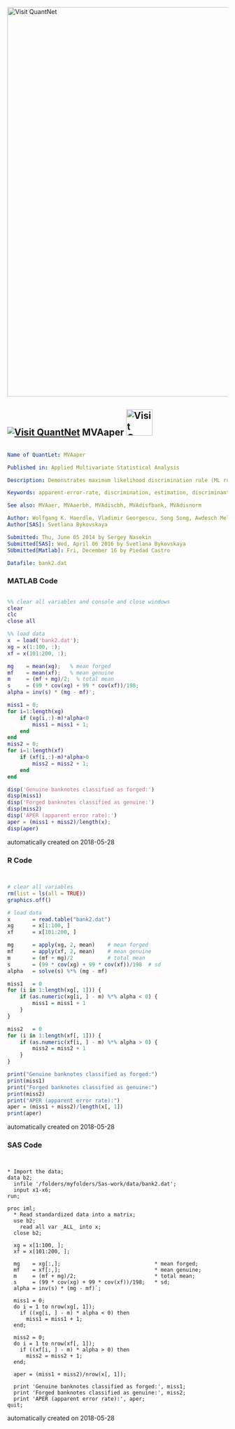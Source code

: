 [<img src="https://github.com/QuantLet/Styleguide-and-FAQ/blob/master/pictures/banner.png" width="888" alt="Visit QuantNet">](http://quantlet.de/)

## [<img src="https://github.com/QuantLet/Styleguide-and-FAQ/blob/master/pictures/qloqo.png" alt="Visit QuantNet">](http://quantlet.de/) **MVAaper** [<img src="https://github.com/QuantLet/Styleguide-and-FAQ/blob/master/pictures/QN2.png" width="60" alt="Visit QuantNet 2.0">](http://quantlet.de/)

```yaml

Name of QuantLet: MVAaper

Published in: Applied Multivariate Statistical Analysis

Description: Demonstrates maximum likelihood discrimination rule (ML rule) and calculates the apparent error rate for Swiss banknotes.

Keywords: apparent-error-rate, discrimination, estimation, discriminant-analysis, maximum-likelihood, financial, sas

See also: MVAaer, MVAaerbh, MVAdiscbh, MVAdisfbank, MVAdisnorm

Author: Wolfgang K. Haerdle, Vladimir Georgescu, Song Song, Awdesch Melzer
Author[SAS]: Svetlana Bykovskaya

Submitted: Thu, June 05 2014 by Sergey Nasekin
Submitted[SAS]: Wed, April 06 2016 by Svetlana Bykovskaya
SUbmitted[Matlab]: Fri, December 16 by Piedad Castro

Datafile: bank2.dat

```

### MATLAB Code
```matlab

%% clear all variables and console and close windows
clear
clc
close all

%% load data
x  = load('bank2.dat');
xg = x(1:100, :);
xf = x(101:200, :);

mg    = mean(xg);   % mean forged
mf    = mean(xf);   % mean genuine
m     = (mf + mg)/2;  % total mean
s     = (99 * cov(xg) + 99 * cov(xf))/198;
alpha = inv(s) * (mg - mf)';

miss1 = 0;
for i=1:length(xg)
    if (xg(i,:)-m)*alpha<0
        miss1 = miss1 + 1;
    end
end
miss2 = 0;
for i=1:length(xf)
    if (xf(i,:)-m)*alpha>0
        miss2 = miss2 + 1;
    end
end

disp('Genuine banknotes classified as forged:')
disp(miss1)
disp('Forged banknotes classified as genuine:')
disp(miss2)
disp('APER (apparent error rate):')
aper = (miss1 + miss2)/length(x);
disp(aper)

```

automatically created on 2018-05-28

### R Code
```r


# clear all variables
rm(list = ls(all = TRUE))
graphics.off()

# load data
x       = read.table("bank2.dat")
xg      = x[1:100, ]
xf      = x[101:200, ]

mg      = apply(xg, 2, mean)    # mean forged
mf      = apply(xf, 2, mean)    # mean genuine
m       = (mf + mg)/2           # total mean
s       = (99 * cov(xg) + 99 * cov(xf))/198  # sd
alpha   = solve(s) %*% (mg - mf)

miss1   = 0
for (i in 1:length(xg[, 1])) {
    if (as.numeric(xg[i, ] - m) %*% alpha < 0) {
        miss1 = miss1 + 1
    }
}

miss2   = 0
for (i in 1:length(xf[, 1])) {
    if (as.numeric(xf[i, ] - m) %*% alpha > 0) {
        miss2 = miss2 + 1
    }
}

print("Genuine banknotes classified as forged:")
print(miss1)
print("Forged banknotes classified as genuine:")
print(miss2)
print("APER (apparent error rate):")
aper = (miss1 + miss2)/length(x[, 1])
print(aper)

```

automatically created on 2018-05-28

### SAS Code
```sas


* Import the data;
data b2;
  infile '/folders/myfolders/Sas-work/data/bank2.dat';
  input x1-x6; 
run;

proc iml;
  * Read standardized data into a matrix;
  use b2;
    read all var _ALL_ into x; 
  close b2;
  
  xg = x[1:100, ];
  xf = x[101:200, ];

  mg    = xg[:,];                              * mean forged;
  mf    = xf[:,];                              * mean genuine;
  m     = (mf + mg)/2;                         * total mean;
  s     = (99 * cov(xg) + 99 * cov(xf))/198;   * sd;
  alpha = inv(s) * (mg - mf)`;
  
  miss1 = 0;
  do i = 1 to nrow(xg[, 1]);
    if ((xg[i, ] - m) * alpha < 0) then
      miss1 = miss1 + 1;
  end;
  
  miss2 = 0;
  do i = 1 to nrow(xf[, 1]);
    if ((xf[i, ] - m) * alpha > 0) then
      miss2 = miss2 + 1;
  end;
  
  aper = (miss1 + miss2)/nrow(x[, 1]);
  
  print 'Genuine banknotes classified as forged:', miss1;
  print 'Forged banknotes classified as genuine:', miss2;
  print 'APER (apparent error rate):', aper; 
quit;
```

automatically created on 2018-05-28